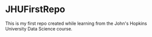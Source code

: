 # JHUFirstRepo
This is my first repo created while learning from the John's Hopkins University Data Science course.  
